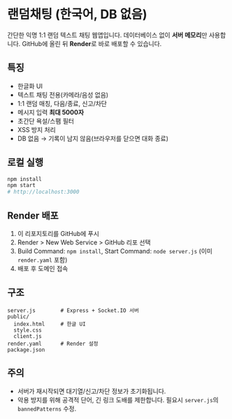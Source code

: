 
# 랜덤채팅 (한국어, DB 없음)

간단한 익명 1:1 랜덤 텍스트 채팅 웹앱입니다. 데이터베이스 없이 **서버 메모리**만 사용합니다.
GitHub에 올린 뒤 **Render**로 바로 배포할 수 있습니다.

## 특징
- 한글화 UI
- 텍스트 채팅 전용(카메라/음성 없음)
- 1:1 랜덤 매칭, 다음/종료, 신고/차단
- 메시지 입력 **최대 5000자**
- 초간단 욕설/스팸 필터
- XSS 방지 처리
- DB 없음 → 기록이 남지 않음(브라우저를 닫으면 대화 종료)

## 로컬 실행
```bash
npm install
npm start
# http://localhost:3000
```

## Render 배포
1. 이 리포지토리를 GitHub에 푸시
2. Render > New Web Service > GitHub 리포 선택
3. Build Command: `npm install`, Start Command: `node server.js` (이미 `render.yaml` 포함)
4. 배포 후 도메인 접속

## 구조
```
server.js        # Express + Socket.IO 서버
public/
  index.html     # 한글 UI
  style.css
  client.js
render.yaml      # Render 설정
package.json
```

## 주의
- 서버가 재시작되면 대기열/신고/차단 정보가 초기화됩니다.
- 악용 방지를 위해 공격적 단어, 긴 링크 도배를 제한합니다. 필요시 `server.js`의 `bannedPatterns` 수정.
```


